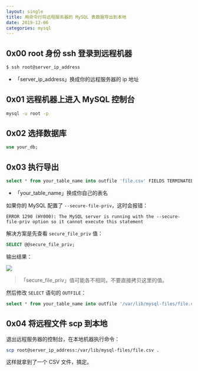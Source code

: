 ```yaml
---
layout: single
title: 用命令行将远程服务器的 MySQL 表数据导出到本地
date: 2019-12-06
categories: mysql
---
```


## 0x00 root 身份 ssh 登录到远程机器

```bash
$ ssh root@server_ip_address
```

* 「server_ip_address」换成你的远程服务器的 ip 地址

## 0x01 远程机器上进入 MySQL 控制台

```bash
mysql -u root -p
```

## 0x02 选择数据库

```sql
use your_db;
```

## 0x03 执行导出

```sql
select * from your_table_name into outfile 'file.csv' FIELDS TERMINATED BY ',';
```

* 「your_table_name」换成你自己的表名

如果你的 MySQL 配置了 `--secure-file-priv`，这时会报错：

```
ERROR 1290 (HY000): The MySQL server is running with the --secure-file-priv option so it cannot execute this statement
```

解决方案是先查看 `secure_file_priv` 值：

```sql
SELECT @@secure_file_priv;
```

输出结果：

![](https://img-blog.csdnimg.cn/20191206003114868.png)

> 「secure_file_priv」值可能各不相同，不要直接拷贝这里的值。

然后修改 `SELECT` 语句的 `OUTFILE`：
```sql
select * from your_table_name into outfile '/var/lib/mysql-files/file.csv' FIELDS TERMINATED BY ',';
```

## 0x04 将远程文件 scp 到本地

退出远程服务器的控制台，在本地机器执行命令：

```bash
scp root@server_ip_address:/var/lib/mysql-files/file.csv .
```

这样就拿到了一个 CSV 文件，搞定。
